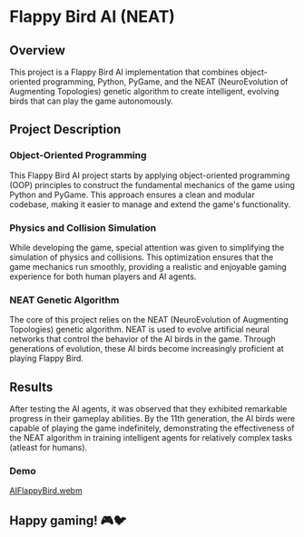 # Flappy Bird AI (NEAT)

## Overview
This project is a Flappy Bird AI implementation that combines object-oriented programming, Python, PyGame, and the NEAT (NeuroEvolution of Augmenting Topologies) genetic algorithm to create intelligent, evolving birds that can play the game autonomously.

## Project Description
### Object-Oriented Programming
This Flappy Bird AI project starts by applying object-oriented programming (OOP) principles to construct the fundamental mechanics of the game using Python and PyGame. This approach ensures a clean and modular codebase, making it easier to manage and extend the game's functionality.

### Physics and Collision Simulation
While developing the game, special attention was given to simplifying the simulation of physics and collisions. This optimization ensures that the game mechanics run smoothly, providing a realistic and enjoyable gaming experience for both human players and AI agents.

### NEAT Genetic Algorithm
The core of this project relies on the NEAT (NeuroEvolution of Augmenting Topologies) genetic algorithm. NEAT is used to evolve artificial neural networks that control the behavior of the AI birds in the game. Through generations of evolution, these AI birds become increasingly proficient at playing Flappy Bird.

## Results
After testing the AI agents, it was observed that they exhibited remarkable progress in their gameplay abilities. By the 11th generation, the AI birds were capable of playing the game indefinitely, demonstrating the effectiveness of the NEAT algorithm in training intelligent agents for relatively complex tasks (atleast for humans).

### Demo
[AIFlappyBird.webm](https://user-images.githubusercontent.com/106512207/220255358-1662bbf8-39c1-43d6-ba34-3f814bde9ece.webm)


## Happy gaming! 🎮🐦
